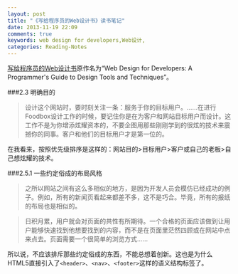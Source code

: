 ```yaml
---
layout: post
title: "《写给程序员的Web设计书》读书笔记"
date: 2013-11-19 22:09
comments: true
keywords: web design for developers,Web设计,
categories: Reading-Notes
---
```


<a href="http://book.douban.com/subject/6783748/" target="_blank" title="去豆瓣查看此书">写给程序员的Web设计书</a>原作名为“Web Design for Developers: A Programmer's Guide to Design Tools and Techniques”。

###2.3 明确目的
> 设计这个网站时，要时刻关注一条：服务于你的目标用户。……在进行Foodbox设计工作的时候，要记住你是在为客户和网站目标用户而设计。这工作不是为你增添炫耀资本的，不要企图用那些刚刚学到的很炫的技术来震撼你的同事。客户和他们的目标用户才是第一位的。

在我看来，按照优先级排序是这样的：网站目的>目标用户>客户或自己的老板>自己想炫耀的技术。
<!-- more -->
###2.5.1 一些约定俗成的布局风格
> 之所以网站之间有这么多相似的地方，是因为开发人员会模仿已经成功的例子。例如，所有的新闻页看起来都差不多，这不是巧合。毕竟，所有的报纸的布局也是相似的。

> 日积月累，用户就会对页面的共性有所期待。一个合格的页面应该做到让用户能够快速找到他想要找到的内容，而不是在页面里茫然四顾或在网站中点来点去。页面需要一个很简单的浏览方式……

所以说，不应该排斥那些约定俗成的东西，不能总想着创新。这也是为什么HTML5直接引入了`<header>`、`<nav>`、`<footer>`这样的语义结构标签了。
